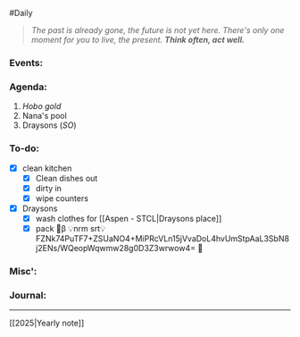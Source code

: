 #Daily
>*The past is already gone, the future is not yet here. There's only one moment for you to live, the present.*
>***Think often, act well.***
### Events:

### Agenda:
1. *Hobo gold*
2. Nana's pool
3. Draysons (*SO*)
### To-do:
- [x] clean kitchen
	- [x] Clean dishes out
	- [x] dirty in
	- [x] wipe counters
- [x] Draysons
	- [x] wash clothes for [[Aspen - STCL|Draysons place]]
	- [x] pack
🔐β 💡nrm srt💡FZNk74PuTF7+ZSUaNO4+MiPRcVLn15jVvaDoL4hvUmStpAaL3SbN8j2ENs/WQeopWqwmw28g0D3Z3wrwow4= 🔐
### Misc':

### Journal:


---
[[2025|Yearly note]]